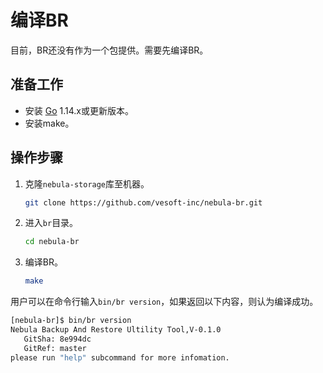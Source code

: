 # 编译BR

目前，BR还没有作为一个包提供。需要先编译BR。

## 准备工作

- 安装 [Go](https://github.com/golang/go "Click to go to GitHub") 1.14.x或更新版本。
- 安装make。

## 操作步骤

1. 克隆`nebula-storage`库至机器。

    ```bash
    git clone https://github.com/vesoft-inc/nebula-br.git
    ```

2. 进入`br`目录。

    ```bash
    cd nebula-br
    ```

3. 编译BR。

    ```bash
    make
    ```

用户可以在命令行输入`bin/br version`，如果返回以下内容，则认为编译成功。

```bash
[nebula-br]$ bin/br version
Nebula Backup And Restore Ultility Tool,V-0.1.0
   GitSha: 8e994dc
   GitRef: master
please run "help" subcommand for more infomation.
```

